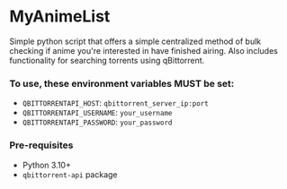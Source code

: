 # MyAnimeList
Simple python script that offers a simple centralized method of bulk checking if anime you're interested in have finished airing. Also includes functionality for searching torrents using qBittorrent.

### To use, these environment variables MUST be set:
 - `QBITTORRENTAPI_HOST`: `qbittorrent_server_ip:port`
 - `QBITTORRENTAPI_USERNAME`: `your_username`
 - `QBITTORRENTAPI_PASSWORD`: `your_password`

### Pre-requisites
 - Python 3.10+
 - `qbittorrent-api` package
